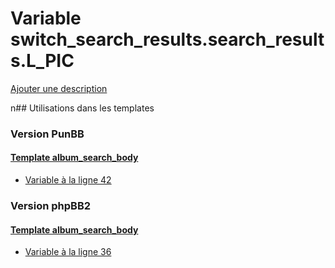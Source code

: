 # Variable switch_search_results.search_results.L_PIC
[Ajouter une description](https://fa-tvars.appspot.com/switch_search_results.search_results.L_PIC)

n## Utilisations dans les templates

### Version PunBB

#### [Template album_search_body](punbb/album_search_body.md)
* [Variable à la ligne 42](../punbb/album_search_body.tpl#L42)

### Version phpBB2

#### [Template album_search_body](subsilver/album_search_body.md)
* [Variable à la ligne 36](../subsilver/album_search_body.tpl#L36)